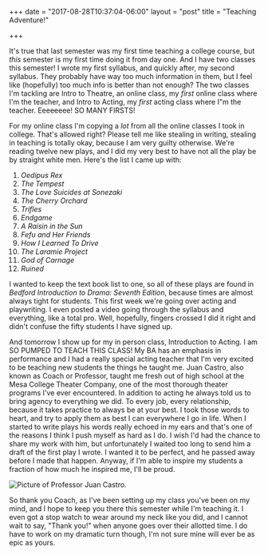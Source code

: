 +++
date = "2017-08-28T10:37:04-06:00"
layout = "post"
title = "Teaching Adventure!"

+++

It's true that last semester was my first time teaching a college course, but *this* semester is my first time doing it from day one. And I have two classes this semester! I wrote my first syllabus, and quickly after, my second syllabus. They probably have way too much information in them, but I feel like (hopefully) too much info is better than not enough? The two classes I'm tackling are Intro to Theatre, an online class, my *first* online class where I'm the teacher, and Intro to Acting, my *first* acting class where I"m the teacher. Eeeeeeee! SO MANY FIRSTS!

For my online class I'm copying a *lot* from all the online classes I took in college. That's allowed right? Please tell me like stealing in writing, stealing in teaching is totally okay, because I am very guilty otherwise. We're reading twelve new plays, and I did my very best to have not all the play be by straight white men. Here's the list I came up with:

1. *Oedipus Rex*
2. *The Tempest*
3. *The Love Suicides at Sonezaki*
4. *The Cherry Orchard*
5. *Trifles*
6. *Endgame*
7. *A Raisin in the Sun*
8. *Fefu and Her Friends*
9. *How I Learned To Drive*
10. *The Laramie Project*
11. *God of Carnage*
12. *Ruined*

I wanted to keep the text book list to one, so all of these plays are found in *Bedford Introduction to Drama: Seventh Edition*, because times are almost always tight for students. This first week we're going over acting and playwriting. I even posted a video going through the syllabus and everything, like a total pro. Well, hopefully, fingers crossed I did it right and didn't confuse the fifty students I have signed up.

And tomorrow I show up for my in person class, Introduction to Acting. I am SO PUMPED TO TEACH THIS CLASS! My BA has an emphasis in performance and I had a really special acting teacher that I'm very excited to be teaching new students the things he taught me. Juan Castro, also known as Coach or Professor, taught me fresh out of high school at the Mesa College Theater Company, one of the most thorough theater programs I've ever encountered. In addition to acting he always told us to bring agency to everything we did. To every job, every relationship, because it takes practice to always be at your best. I took those words to heart, and try to apply them as best I can everywhere I go in life. When I started to write plays his words really echoed in my ears and that's one of the reasons I think I push myself as hard as I do. I wish I'd had the chance to share my work with him, but unfortunately I waited too long to send him a draft of the first play I wrote. I wanted it to be perfect, and he passed away before I made that happen. Anyway, if I'm able to inspire my students a fraction of how much he inspired me, I'll be proud. 

![Picture of Professor Juan Castro.](/images/coach.jpg)

So thank you Coach, as I've been setting up my class you've been on my mind, and I hope to keep you there this semester while I'm teaching it. I even got a stop watch to wear around my neck like you did, and I cannot wait to say, "Thank you!" when anyone goes over their allotted time. I do have to work on my dramatic turn though, I'm not sure mine will ever be as epic as yours.